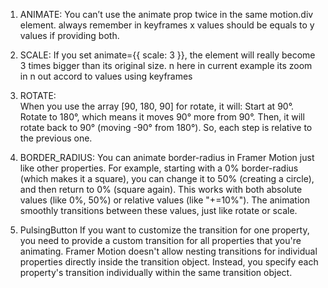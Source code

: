 1. ANIMATE:
You can’t use the animate prop twice in the same motion.div element.
always remember in keyframes x values should be equals to y values if providing both. 

2. SCALE:
If you set animate={{ scale: 3 }}, the element will really become 3 times bigger than its original size. n here in current example its zoom in n out accord to values using keyframes

3. ROTATE:  
When you use the array [90, 180, 90] for rotate, it will:
Start at 90°.
Rotate to 180°, which means it moves 90° more from 90°.
Then, it will rotate back to 90° (moving -90° from 180°).
So, each step is relative to the previous one.

4. BORDER_RADIUS:
You can animate border-radius in Framer Motion just like other properties.
For example, starting with a 0% border-radius (which makes it a square), you can change it to 50% (creating a circle), and then return to 0% (square again). 
This works with both absolute values (like 0%, 50%) or relative values (like "+=10%"). 
The animation smoothly transitions between these values, just like rotate or scale.

5. PulsingButton
If you want to customize the transition for one property, you need to provide a custom transition for all properties that you're animating. Framer Motion doesn't allow nesting transitions for individual properties directly inside the transition object. Instead, you specify each property's transition individually within the same transition object.
